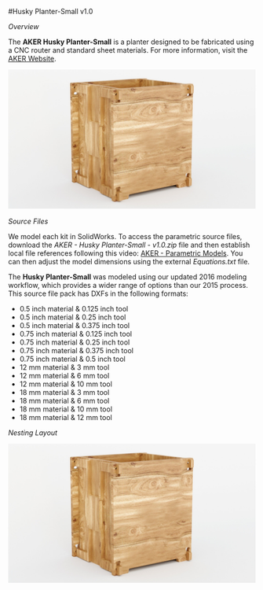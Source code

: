 #Husky Planter-Small v1.0

*Overview*

The **AKER Husky Planter-Small** is a planter designed to be fabricated using a CNC router and standard sheet materials. For more information, visit the [AKER Website](http://www.akerkits.com).

![Husky Planter-Small](https://github.com/AKERKits/Husky-Planter-Small/blob/master/Images/AKER%20-%20Husky%20Planter-Small%20-%20v1.0%20-%20Master%20Assembly%20Cropped-min.jpg)

*Source Files*

We model each kit in SolidWorks. To access the parametric source files, download the *AKER - Husky Planter-Small - v1.0.zip* file and then establish local file references following this video: [AKER - Parametric Models](https://www.youtube.com/watch?v=Ewdrlv4nSA0). You can then adjust the model dimensions using the external *Equations.txt* file.

The **Husky Planter-Small** was modeled using our updated 2016 modeling workflow, which provides a wider range of options than our 2015 process. This source file pack has DXFs in the following formats:

 * 0.5 inch material & 0.125 inch tool
 * 0.5 inch material & 0.25 inch tool
 * 0.5 inch material & 0.375 inch tool
 * 0.75 inch material & 0.125 inch tool
 * 0.75 inch material & 0.25 inch tool
 * 0.75 inch material & 0.375 inch tool
 * 0.75 inch material & 0.5 inch tool
 * 12 mm material & 3 mm tool
 * 12 mm material & 6 mm tool
 * 12 mm material & 10 mm tool
 * 18 mm material & 3 mm tool
 * 18 mm material & 6 mm tool
 * 18 mm material & 10 mm tool
 * 18 mm material & 12 mm tool

*Nesting Layout*

![Husky Planter-Small](https://github.com/AKERKits/Husky-Planter-Small/blob/master/Images/AKER%20-%20Husky%20Planter-Small%20-%20v1.0%20-%20Master%20Assembly%20Cropped-min.jpg)

